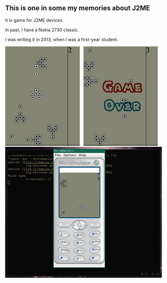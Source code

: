 ## This is one in some my memories about J2ME

It is game for J2ME devices. 

In past, I have a Nokia 2730 classic.

I was writing it in 2013, when I was a first-year student.


![scrot1.jpg](https://github.com/TxGVNN/j2me-game/blob/master/scrot1.jpg)
![scrot2.jpg](https://github.com/TxGVNN/j2me-game/blob/master/scrot2.jpg)
